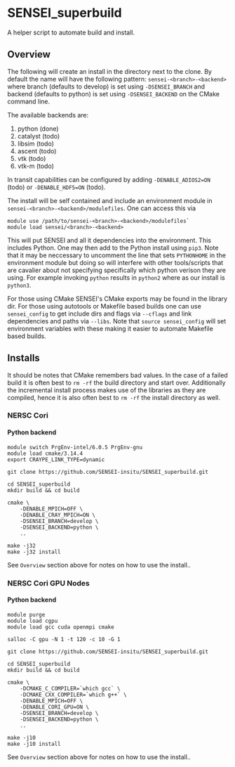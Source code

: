 # SENSEI_superbuild
A helper script to automate build and install.

## Overview
The following will create an install in the directory next to the clone.
By default the name will have the following pattern: `sensei-<branch>-<backend>`
where branch (defaults to develop) is set using `-DSENSEI_BRANCH` and backend
(defaults to python) is set using `-DSENSEI_BACKEND` on the CMake command line.

The available backends are:
1. python (done)
2. catalyst (todo)
3. libsim (todo)
4. ascent (todo)
5. vtk (todo)
6. vtk-m (todo)

In transit capabilities can be configured by adding `-DENABLE_ADIOS2=ON` (todo) or
`-DENABLE_HDF5=ON` (todo).

The install will be self contained and include an environment module in
`sensei-<branch>-<backend>/modulefiles`. One can access this via
```
module use /path/to/sensei-<branch>-<backend>/modulefiles`
module load sensei/<branch>-<backend>
```

This will put SENSEI and all it dependencies into the environment. This includes
Python. One may then add to the Python install using `pip3`. Note that it may
be neccessary to uncomment the line that sets `PYTHONHOME` in the environment
module but doing so will interfere with other tools/scripts that are cavalier
about not specifying specifically which python verison they are using. For example
invoking `python` results in `python2` where as our install is `python3`.

For those using CMake SENSEI's CMake exports may be found in the library dir.
For those using autotools or Makefile based builds one can use `sensei_config`
to get include dirs and flags via `--cflags` and link dependencies and paths
via `--libs`. Note that `source sensei_config` will set environment variables
with these making it easier to automate Makefile based builds.

## Installs
It should be notes that CMake remembers bad values. In the case of a failed
build it is often best to `rm -rf` the build directory and start over. Additionally
the incremental install process makes use of the libraries as they are compiled,
hence it is also often best to `rm -rf` the install directory as well.

### NERSC Cori
#### Python backend
```
module switch PrgEnv-intel/6.0.5 PrgEnv-gnu
module load cmake/3.14.4
export CRAYPE_LINK_TYPE=dynamic

git clone https://github.com/SENSEI-insitu/SENSEI_superbuild.git

cd SENSEI_superbuild
mkdir build && cd build

cmake \
    -DENABLE_MPICH=OFF \
    -DENABLE_CRAY_MPICH=ON \
    -DSENSEI_BRANCH=develop \
    -DSENSEI_BACKEND=python \
    ..

make -j32
make -j32 install
```
See `Overview` section above for notes on how to use the install..

### NERSC Cori GPU Nodes
#### Python backend
```
module purge
module load cgpu
module load gcc cuda openmpi cmake

salloc -C gpu -N 1 -t 120 -c 10 -G 1

git clone https://github.com/SENSEI-insitu/SENSEI_superbuild.git

cd SENSEI_superbuild
mkdir build && cd build

cmake \
    -DCMAKE_C_COMPILER=`which gcc` \
    -DCMAKE_CXX_COMPILER=`which g++` \
    -DENABLE_MPICH=OFF \
    -DENABLE_CORI_GPU=ON \
    -DSENSEI_BRANCH=develop \
    -DSENSEI_BACKEND=python \
    ..

make -j10
make -j10 install
```
See `Overview` section above for notes on how to use the install..
